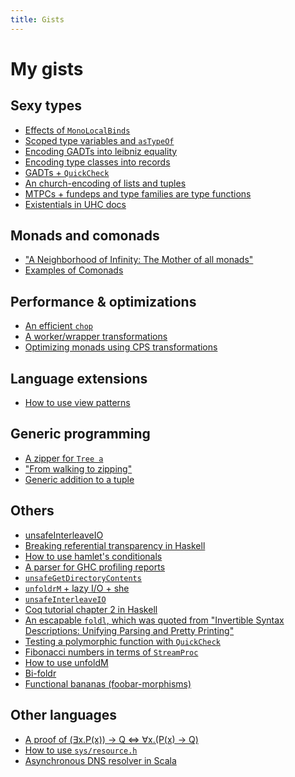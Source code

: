 ```yaml
---
title: Gists
---
```


My gists
=====================

Sexy types
---------------------
- [Effects of `MonoLocalBinds`](https://gist.github.com/1173157)
- [Scoped type variables and `asTypeOf`](https://gist.github.com/1173132)
- [Encoding GADTs into leibniz equality](https://gist.github.com/1172522)
- [Encoding type classes into records](https://gist.github.com/1170450)
- [GADTs + `QuickCheck`](https://gist.github.com/953891)
- [An church-encoding of lists and tuples](https://gist.github.com/901995)
- [MTPCs + fundeps and type families are type functions](https://gist.github.com/858876)
- [Existentials in UHC docs](https://gist.github.com/807969)

Monads and comonads
---------------------
- ["A Neighborhood of Infinity: The Mother of all monads"](https://gist.github.com/949795)
- [Examples of Comonads](https://gist.github.com/901934)

Performance & optimizations
---------------------
- [An efficient `chop`](https://gist.github.com/1215660)
- [A worker/wrapper transformations](https://gist.github.com/1199798)
- [Optimizing monads using CPS transformations](https://gist.github.com/949699)

Language extensions
---------------------
- [How to use view patterns](https://gist.github.com/447680)

Generic programming
---------------------
- [A zipper for `Tree a`](https://gist.github.com/1111300)
- ["From walking to zipping"](https://gist.github.com/1106344)
- [Generic addition to a tuple](https://gist.github.com/1073777)

Others
---------------------
- [unsafeInterleaveIO](https://gist.github.com/1182930)
- [Breaking referential transparency in Haskell](https://gist.github.com/1161569)
- [How to use hamlet's conditionals](https://gist.github.com/1143968)
- [A parser for GHC profiling reports](https://gist.github.com/1119593)
- [`unsafeGetDirectoryContents`](https://gist.github.com/988361)
- [`unfoldrM` + lazy I/O + she](https://gist.github.com/984378)
- [`unsafeInterleaveIO`](https://gist.github.com/982363)
- [Coq tutorial chapter 2 in Haskell](https://gist.github.com/928523)
- [An escapable `foldl`, which was quoted from "Invertible Syntax Descriptions: Unifying Parsing and Pretty Printing"](https://gist.github.com/844935)
- [Testing a polymorphic function with `QuickCheck`](https://gist.github.com/819685)
- [Fibonacci numbers in terms of `StreamProc`](https://gist.github.com/784011)
- [How to use unfoldM](https://gist.github.com/574709)
- [Bi-foldr](https://gist.github.com/546987)
- [Functional bananas (foobar-morphisms)](https://gist.github.com/171132)

Other languages
---------------------
- [A proof of (∃x.P(x)) → Q ⇔ ∀x.(P(x) → Q)](https://gist.github.com/997989)
- [How to use `sys/resource.h`](https://gist.github.com/475235)
- [Asynchronous DNS resolver in Scala](https://gist.github.com/473497)

